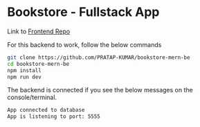 # Bookstore - Fullstack App

Link to [Frontend Repo](https://github.com/PRATAP-KUMAR/bookstore-fullstack-frontend)

For this backend to work, follow the below commands
```bash
git clone https://github.com/PRATAP-KUMAR/bookstore-mern-be
cd bookstore-mern-be
npm install
npm run dev
```

The backend is connected if you see the below messages on the console/terminal.
```bash
App connected to database
App is listening to port: 5555
```
